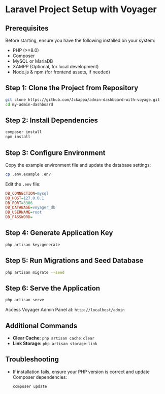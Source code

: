 # Laravel Project Setup with Voyager

## Prerequisites
Before starting, ensure you have the following installed on your system:

- PHP (>=8.0)
- Composer
- MySQL or MariaDB
- XAMPP (Optional, for local development)
- Node.js & npm (for frontend assets, if needed)

## Step 1: Clone the Project from Repository
```bash
git clone https://github.com/Jckappa/admin-dashboard-with-voyage.git
cd my-admin-dashboard
```

## Step 2: Install Dependencies
```bash
composer install
npm install
```

## Step 3: Configure Environment
Copy the example environment file and update the database settings:
```bash
cp .env.example .env
```
Edit the `.env` file:
```ini
DB_CONNECTION=mysql
DB_HOST=127.0.0.1
DB_PORT=3306
DB_DATABASE=voyager_db
DB_USERNAME=root
DB_PASSWORD=
```

## Step 4: Generate Application Key
```bash
php artisan key:generate
```

## Step 5: Run Migrations and Seed Database
```bash
php artisan migrate --seed
```

## Step 6: Serve the Application
```bash
php artisan serve
```
Access Voyager Admin Panel at: `http://localhost/admin`

## Additional Commands
- **Clear Cache:** `php artisan cache:clear`
- **Link Storage:** `php artisan storage:link`

## Troubleshooting
- If installation fails, ensure your PHP version is correct and update Composer dependencies:
  ```bash
  composer update
  ```

